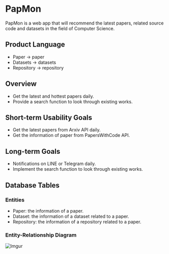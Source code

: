 # PapMon

PapMon is a web app that will recommend the latest papers, related source code and datasets in the field of Computer Science.

## Product Language

* Paper -> paper
* Datasets -> datasets
* Repository -> repository

## Overview

* Get the latest and hottest papers daily.
* Provide a search function to look through existing works.

## Short-term Usability Goals

* Get the latest papers from Arxiv API daily.
* Get the information of paper from PapersWithCode API.

## Long-term Goals

* Notifications on LINE or Telegram daily.
* Implement the search function to look through existing works.

## Database Tables

### Entities

* Paper: the information of a paper.
* Dataset: the information of a dataset related to a paper.
* Repository: the information of a repository related to a paper.

### Entity-Relationship Diagram

![Imgur](https://imgur.com/kNOhKZ0.png)
